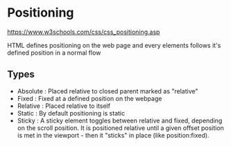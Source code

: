 # Positioning

https://www.w3schools.com/css/css_positioning.asp

HTML defines positioning on the web page and every elements follows it's defined position in a normal flow


## Types
- Absolute : Placed relative to closed parent marked as "relative"
- Fixed : Fixed at a defined position on the webpage
- Relative : Placed relative to  itself
- Static : By default positioning is static
- Sticky : A sticky element toggles between relative and fixed, depending on the scroll position. It is positioned relative until a given offset position is met in the viewport - then it "sticks" in place (like position:fixed).